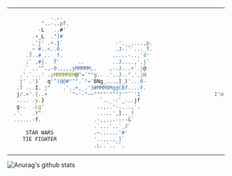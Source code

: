 -------------

```javascript
              ._,.
           "..-..pf.
          -L   ..#'
        .+_L  ."]#
        ,'j' .+.j`                 -'.__..,.,p.
       _~ #..<..0.                 .J-.``..._f.
      .7..#_.. _f.                .....-..,`4'
      ;` ,#j.  T'      ..         ..J....,'.j`
     .` .."^.,-0.,,,,yMMMMM,.    ,-.J...+`.j@
    .'.`...' .yMMMMM0M@^=`""g.. .'..J..".'.jH                             Hey, i'm Sprechblase ..
    j' .'1`  q'^)@@#"^".`"='BNg_...,]_)'...0-                          .. a confused Java Developer.
   .T ...I. j"    .'..+,_.'3#MMM0MggCBf....F.                  
   j/.+'.{..+       `^~'-^~~""""'"""?'"``'1`                       I'm currently programming for @Pypeware
   .... .y.}                  `.._-:`_...jf
   g-.  .Lg'                 ..,..'-....,'.
  .'.   .Y^                  .....',].._f
  ......-f.                 .-,,.,.-:--&`
                            .`...'..`_J`
      STAR WARS             .~......'#'
     TIE FIGHTER            '..,,.,_]`    
                            .L..`..``.     
```
  
    
-------------
  
  
![Anurag's github stats](https://github-readme-stats.vercel.app/api?username=Sprechblase&show_icons=true&theme=tokyonight) 
